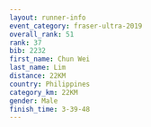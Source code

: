 ```yaml
---
layout: runner-info 
event_category: fraser-ultra-2019 
overall_rank: 51
rank: 37
bib: 2232
first_name: Chun Wei
last_name: Lim
distance: 22KM
country: Philippines
category_km: 22KM
gender: Male
finish_time: 3-39-48
---
```

